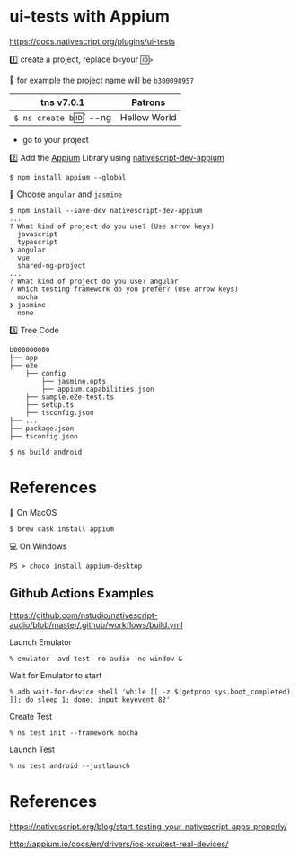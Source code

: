 # ui-tests with Appium



https://docs.nativescript.org/plugins/ui-tests

:one: create a project, replace b`<`your :id:`>`

:pushpin: for example the project name will be `b300098957` 

|  tns v7.0.1                                                                  |  Patrons                          |
|------------------------------------------------------------------------------|-----------------------------------|
| `$ ns create b`:id:` --ng                                                    |  Hellow World                     |

* go to your project 

:two: Add the [Appium](http://appium.io) Library using [nativescript-dev-appium](https://github.com/NativeScript/nativescript-dev-appium)

```
$ npm install appium --global 
```

:pushpin: Choose `angular` and `jasmine`

```
$ npm install --save-dev nativescript-dev-appium
...
? What kind of project do you use? (Use arrow keys)
  javascript 
  typescript 
❯ angular 
  vue 
  shared-ng-project 
...
? What kind of project do you use? angular
? Which testing framework do you prefer? (Use arrow keys)
  mocha 
❯ jasmine 
  none 
```

:three: Tree Code

```
b000000000
├── app
├── e2e
    ├── config
        ├── jasmine.opts
        ├── appium.capabilities.json
    ├── sample.e2e-test.ts
    ├── setup.ts
    ├── tsconfig.json
├── ...
├── package.json
├── tsconfig.json
```


```
$ ns build android
```


# References

:apple: On MacOS

```
$ brew cask install appium
```

:computer: On Windows

```
PS > choco install appium-desktop
```


## Github Actions Examples

https://github.com/nstudio/nativescript-audio/blob/master/.github/workflows/build.yml

Launch Emulator

```
% emulator -avd test -no-audio -no-window &
```

Wait for Emulator to start

```
% adb wait-for-device shell 'while [[ -z $(getprop sys.boot_completed) ]]; do sleep 1; done; input keyevent 82'
```

Create Test

```
% ns test init --framework mocha
```

Launch Test

```
% ns test android --justlaunch
```

# References

https://nativescript.org/blog/start-testing-your-nativescript-apps-properly/

http://appium.io/docs/en/drivers/ios-xcuitest-real-devices/ 
